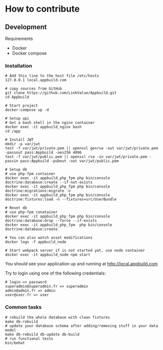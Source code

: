 # How to contribute

## Development

Requirements
- Docker 
- Docker compose 

### Installation

 ```shell
# Add this line to the host file /etc/hosts
127.0.0.1 local.appbuild.com

# copy sources from GitHub
git clone https://github.com/LinkValue/Appbuild.git
cd Appbuild

# Start project
docker-compose up -d

# Setup api
# Get a bash shell in the nginx container
docker exec -it appbuild_nginx bash
cd /app

# Install JWT
mkdir -p var/jwt
test -f var/jwt/private.pem || openssl genrsa -out var/jwt/private.pem -passout pass:Appbuild -aes256 4096
test -f var/jwt/public.pem || openssl rsa -in var/jwt/private.pem -passin pass:Appbuild -pubout -out var/jwt/public.pem

# Setup db
# use php-fpm container
docker exec -it appbuild_php_fpm php bin/console doctrine:database:create --if-not-exists
docker exec -it appbuild_php_fpm php bin/console doctrine:migrations:migrate -n
docker exec -it appbuild_php_fpm php bin/console doctrine:fixtures:load -n --fixtures=src/UserBundle

# Reset db
# use php-fpm conatainer
docker exec -it appbuild_php_fpm php bin/console doctrine:database:drop --force --if-exists
docker exec -it appbuild_php_fpm  php bin/console doctrine:database:create

# You can also watch asset modifications
docker logs -f appbuild_node

# Start webpack server if is not started yet, use node container
docker exec -it appbuild_node npm start
```

You should see your application up and running at http://local.appbuild.com

Try to login using one of the following credentials:
```
# login => password
superadmin@superadmin.fr => superadmin
admin@admin.fr => admin
user@user.fr => user
```

### Common tasks
```shell
# rebuild the whole database with clean fixtures
make db-rebuild
# update your database schema after adding/removing stuff in your data model
make db-rebuild db-update db-build
# run functional tests
bin/behat
```
